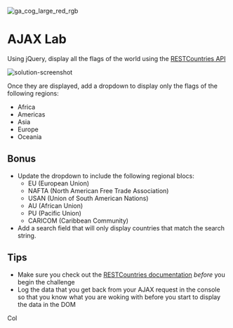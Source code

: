 ![ga_cog_large_red_rgb](https://cloud.githubusercontent.com/assets/40461/8183776/469f976e-1432-11e5-8199-6ac91363302b.png)

# AJAX Lab

Using jQuery, display all the flags of the world using the [RESTCountries API](https://restcountries.eu)

![solution-screenshot](https://media.git.generalassemb.ly/user/15120/files/8e03ac00-14cc-11e9-8b4b-1b4b3c7841a6)

Once they are displayed, add a dropdown to display only the flags of the following regions:

* Africa
* Americas
* Asia
* Europe
* Oceania

## Bonus

* Update the dropdown to include the following regional blocs:
  * EU (European Union)
  * NAFTA (North American Free Trade Association)
  * USAN (Union of South American Nations)
  * AU (African Union)
  * PU (Pacific Union)
  * CARICOM (Caribbean Community)
* Add a search field that will only display countries that match the search string.

## Tips

* Make sure you check out the [RESTCountries documentation](https://restcountries.eu) _before_ you begin the challenge
* Log the data that you get back from your AJAX request in the console so that you know what you are woking with before you start to display the data in the DOM



Col
